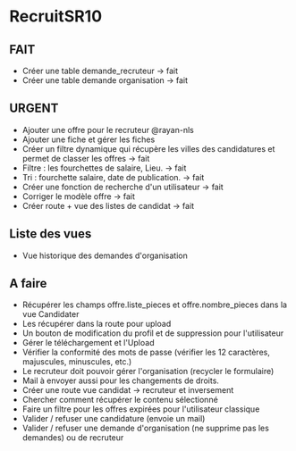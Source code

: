 # RecruitSR10



## FAIT 


- Créer une table demande_recruteur ->  fait
- Créer une table demande organisation -> fait

## URGENT
 
 - Ajouter une offre pour le recruteur @rayan-nls
 - Ajouter une fiche et gérer les fiches
 - Créer un filtre dynamique qui récupère les villes des candidatures et permet de classer les offres -> fait
 - Filtre  : les fourchettes de salaire, Lieu. -> fait
 - Tri : fourchette salaire, date de publication.  -> fait
 - Créer une fonction de recherche d'un utilisateur -> fait
 - Corriger le modèle offre -> fait
 - Créer route + vue des listes de candidat -> fait 

## Liste des vues 

- Vue historique des demandes d'organisation


## A faire
- Récupérer les champs offre.liste_pieces et offre.nombre_pieces dans la vue Candidater  
- Les récupérer dans la route pour upload   
- Un bouton de modification du profil et de suppression pour l'utilisateur
- Gérer le téléchargement et l'Upload 
- Vérifier la conformité des mots de passe (vérifier les 12 caractères, majuscules, minuscules, etc.)
- Le recruteur doit pouvoir gérer l'organisation (recycler le formulaire) 
- Mail à  envoyer aussi pour les changements de droits. 
- Créer une route vue candidat -> recruteur et inversement
- Chercher comment récupérer le contenu sélectionné
- Faire un filtre pour les offres expirées pour l'utilisateur classique 
- Valider / refuser une candidature (envoie un mail)
- Valider / refuser une demande d'organisation (ne supprime pas les demandes) ou de recruteur